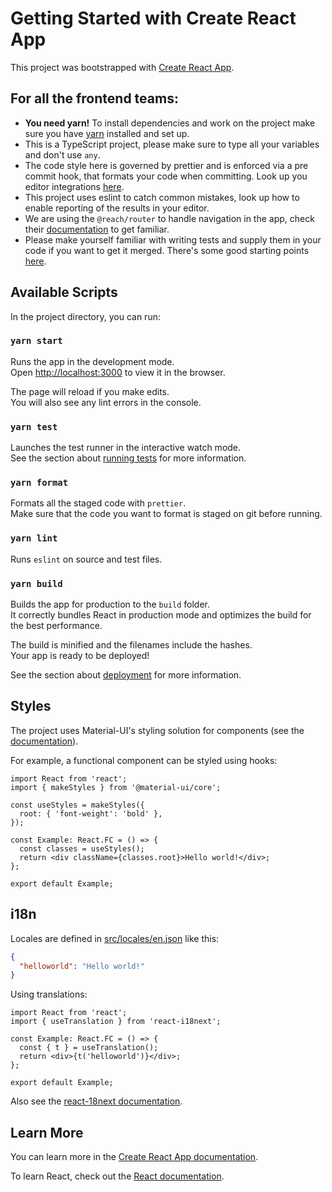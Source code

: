 # Getting Started with Create React App

This project was bootstrapped with [Create React App](https://create-react-app.dev/).

## For all the frontend teams:

- **You need yarn!** To install dependencies and work on the project make sure you have [yarn](https://yarnpkg.com/) installed and set up.
- This is a TypeScript project, please make sure to type all your variables and don't use `any`.
- The code style here is governed by prettier and is enforced via a pre commit hook, that formats your code when committing. Look up you editor integrations [here](https://prettier.io/docs/en/editors.html).
- This project uses eslint to catch common mistakes, look up how to enable reporting of the results in your editor.
- We are using the `@reach/router` to handle navigation in the app, check their [documentation](https://reach.tech/router/tutorial/01-intro) to get familiar.
- Please make yourself familiar with writing tests and supply them in your code if you want to get it merged. There's some good starting points [here](https://create-react-app.dev/docs/running-tests).

## Available Scripts

In the project directory, you can run:

### `yarn start`

Runs the app in the development mode.\
Open [http://localhost:3000](http://localhost:3000) to view it in the browser.

The page will reload if you make edits.\
You will also see any lint errors in the console.

### `yarn test`

Launches the test runner in the interactive watch mode.\
See the section about [running tests](https://facebook.github.io/create-react-app/docs/running-tests) for more information.

### `yarn format`

Formats all the staged code with `prettier`.\
Make sure that the code you want to format is staged on git before running.

### `yarn lint`

Runs `eslint` on source and test files.

### `yarn build`

Builds the app for production to the `build` folder.\
It correctly bundles React in production mode and optimizes the build for the best performance.

The build is minified and the filenames include the hashes.\
Your app is ready to be deployed!

See the section about [deployment](https://facebook.github.io/create-react-app/docs/deployment) for more information.

## Styles

The project uses Material-UI's styling solution for components (see the [documentation](https://material-ui.com/styles/basics/)).

For example, a functional component can be styled using hooks:

```tsx
import React from 'react';
import { makeStyles } from '@material-ui/core';

const useStyles = makeStyles({
  root: { 'font-weight': 'bold' },
});

const Example: React.FC = () => {
  const classes = useStyles();
  return <div className={classes.root}>Hello world!</div>;
};

export default Example;
```

## i18n

Locales are defined in [src/locales/en.json](./src/locales/en.json) like this:

```json
{
  "helloworld": "Hello world!"
}
```

Using translations:

```tsx
import React from 'react';
import { useTranslation } from 'react-i18next';

const Example: React.FC = () => {
  const { t } = useTranslation();
  return <div>{t('helloworld')}</div>;
};

export default Example;
```

Also see the [react-18next documentation](https://react.i18next.com/).

## Learn More

You can learn more in the [Create React App documentation](https://facebook.github.io/create-react-app/docs/getting-started).

To learn React, check out the [React documentation](https://reactjs.org/).
